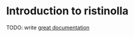 # Introduction to ristinolla

TODO: write [great documentation](http://jacobian.org/writing/what-to-write/)
